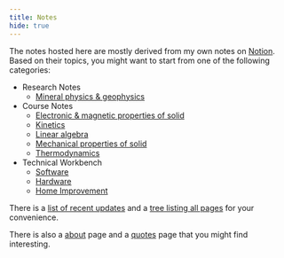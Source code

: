 ```yaml
---
title: Notes
hide: true
---
```


The notes hosted here are mostly derived from my own notes on [Notion](https://notion.so/).
Based on their topics, you might want to start from one of the following categories:

- Research Notes
  - [Mineral physics & geophysics](mphys)
- Course Notes
  - [Electronic & magnetic properties of solid](em-properties)
  - [Kinetics](kinetics)
  - [Linear algebra](linear-algebra)
  - [Mechanical properties of solid](mech-properties)
  - [Thermodynamics](thermodynamics)
- Technical Workbench
  - [Software](software)
  - [Hardware](hardware)
  - [Home Improvement](home-improvement)

There is a [list of recent updates](../updates) and a [tree listing all pages](tree) for your convenience.

There is also a [about](../about) page and a [quotes](../quotes) page that you might find interesting.